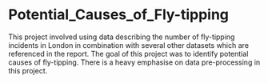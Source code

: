 # Potential_Causes_of_Fly-tipping
This project involved using data describing the number of fly-tipping incidents in London in combination with several other datasets which are referenced in the report. The goal of this project was to identify potential causes of fly-tipping. There is a heavy emphasise on data pre-processing in this project.

